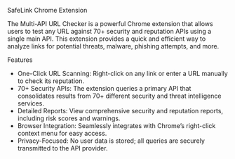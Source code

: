 SafeLink Chrome Extension

The Multi-API URL Checker is a powerful Chrome extension that allows users to test any URL against 70+ security and reputation APIs using a single main API. This extension provides a quick and efficient way to analyze links for potential threats, malware, phishing attempts, and more.

Features
- One-Click URL Scanning: Right-click on any link or enter a URL manually to check its reputation.
- 70+ Security APIs: The extension queries a primary API that consolidates results from 70+ different security and threat intelligence services.
- Detailed Reports: View comprehensive security and reputation reports, including risk scores and warnings.
- Browser Integration: Seamlessly integrates with Chrome’s right-click context menu for easy access.
- Privacy-Focused: No user data is stored; all queries are securely transmitted to the API provider.
